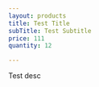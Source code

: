 ```yaml
---
layout: products
title: Test Title
subTitle: Test Subtitle
price: 111
quantity: 12

---
```


Test desc
